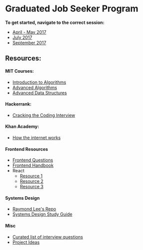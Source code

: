 # Graduated Job Seeker Program

**To get started, navigate to the correct session:**
* [April - May 2017](./00%20(April-May%202017))
* [July 2017](./01%20(July%202017))
* [September 2017](./02%20(September%202017))
## Resources:
#### MIT Courses:
* [Introduction to Algorithms][introduction-algorithms]
* [Advanced Algorithms][advanced-algorithms]
* [Advanced Data Structures][advanced-data-structures]

#### Hackerrank:
* [Cracking the Coding Interview][cracking-coding-interview]

#### Khan Academy:
* [How the internet works][khan-internet]

#### Frontend Resources
* [Frontend Questions][frontend-questions]
* [Frontend Handbook][frontend-handbook]
* React
  * [Resource 1][react-questions-1]
  * [Resource 2][react-questions-2]
  * [Resource 3][react-questions-3]

#### Systems Design
* [Raymond Lee's Repo][raymond-systems-design]
* [Systems Design Study Guide][systems-study-guide]

#### Misc
* [Curated list of interview questions][awesome-list]
* [Project Ideas][project-ideas]

<!-- LINKS -->
[week1]: ./week-1
[week2]: ./week-2
[week3]: ./week-3
[week4]: ./week-4

<!-- MIT Courses -->
[introduction-algorithms]: https://ocw.mit.edu/courses/electrical-engineering-and-computer-science/6-006-introduction-to-algorithms-fall-2011/
[advanced-algorithms]: https://ocw.mit.edu/courses/electrical-engineering-and-computer-science/6-854j-advanced-algorithms-fall-2008/
[advanced-data-structures]: https://ocw.mit.edu/courses/electrical-engineering-and-computer-science/6-851-advanced-data-structures-spring-2012/index.htm

<!-- Hackerrank -->
[cracking-coding-interview]: https://www.hackerrank.com/domains/tutorials/cracking-the-coding-interview

<!-- Khan -->
[khan-internet]: https://www.khanacademy.org/partner-content/code-org/internet-works/v/the-internet-wires-cables-and-wifi

<!-- Frontend -->
[frontend-questions]: https://github.com/h5bp/Front-end-Developer-Interview-Questions
[frontend-handbook]: https://frontendmasters.com/books/front-end-handbook/2017/
[react-questions-1]: https://www.codementor.io/reactjs/tutorial/5-essential-reactjs-interview-questions
[react-questions-2]: https://www.toptal.com/react/interview-questions
[react-questions-3]: https://www.toptal.com/react/interview-questions
<!-- Systems Design -->
[raymond-systems-design]: https://github.com/rlee0525/TechnicalConceptsForInterviews
[systems-study-guide]: https://github.com/donnemartin/system-design-primer

<!-- Misc -->
[awesome-list]: https://github.com/MaximAbramchuck/awesome-interview-questions
[project-ideas]: http://www.dreamincode.net/forums/topic/78802-martyr2s-mega-project-ideas-list/
